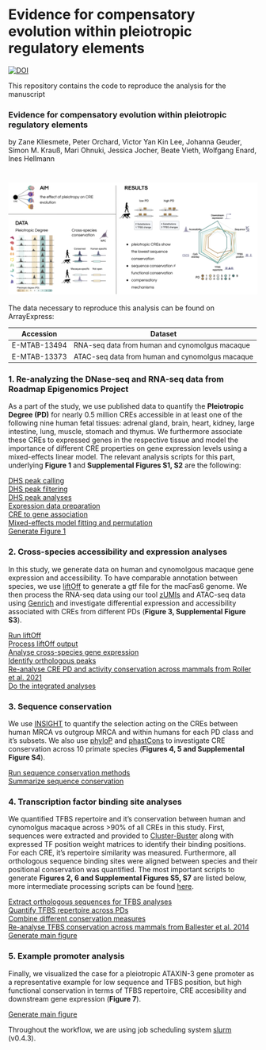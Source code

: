 
<!-- README.md is generated from README.Rmd. Please edit that file -->

# Evidence for compensatory evolution within pleiotropic regulatory elements

[![DOI](https://zenodo.org/badge/DOI/10.5281/zenodo.10471368.svg)](https://doi.org/10.5281/zenodo.10471368)

This repository contains the code to reproduce the analysis for the
manuscript

### **Evidence for compensatory evolution within pleiotropic regulatory elements**

by Zane Kliesmete, Peter Orchard, Victor Yan Kin Lee, Johanna Geuder,
Simon M. Krauß, Mari Ohnuki, Jessica Jocher, Beate Vieth, Wolfgang
Enard, Ines Hellmann

# <img src="pleio.svg" align="center" width="1000" />

The data necessary to reproduce this analysis can be found on
ArrayExpress:

| Accession    | Dataset                                         |
|--------------|-------------------------------------------------|
| E-MTAB-13494 | RNA-seq data from human and cynomolgus macaque  |
| E-MTAB-13373 | ATAC-seq data from human and cynomolgus macaque |

### 1. Re-analyzing the DNase-seq and RNA-seq data from Roadmap Epigenomics Project

As a part of the study, we use published data to quantify the
**Pleiotropic Degree (PD)** for nearly 0.5 million CREs accessible in at
least one of the following nine human fetal tissues: adrenal gland,
brain, heart, kidney, large intestine, lung, muscle, stomach and thymus.
We furthermore associate these CREs to expressed genes in the respective
tissue and model the importance of different CRE properties on gene
expression levels using a mixed-effects linear model. The relevant
analysis scripts for this part, underlying **Figure 1** and
**Supplemental Figures S1, S2** are the following:  

[DHS peak calling](scripts/1.0_DHS_peakcalling)  
[DHS peak filtering](scripts/1.0_JAMM_DA.R)  
[DHS peak analyses](scripts/1.1_basics.Rmd)  
[Expression data preparation](scripts/1.2_tissueExpression.Rmd)  
[CRE to gene association](scripts/1.3_reg2gene.Rmd)  
[Mixed-effects model fitting and
permutation](scripts/1.4_run_model_permutations_expression_pleiotropy.R)  
[Generate Figure 1](scripts/1.5_figure1.R)  

### 2. Cross-species accessibility and expression analyses

In this study, we generate data on human and cynomolgous macaque gene
expression and accessibility. To have comparable annotation between
species, we use
[liftOff](https://doi.org/10.1093/bioinformatics/btaa1016) to generate a
gtf file for the macFas6 genome. We then process the RNA-seq data using
our tool [zUMIs](https://github.com/sdparekh/zUMIs/) and ATAC-seq data
using [Genrich](https://github.com/jsh58/Genrich) and investigate
differential expression and accessibility associated with CREs from
different PDs (**Figure 3, Supplemental Figure S3**).

[Run liftOff](scripts/2.0_run_liftoff_mf6.sh)  
[Process liftOff output](scripts/2.0_final_filter_liftoffgtf.R)  
[Analyse cross-species gene expression](scripts/2.1_DE_analysis.R)  
[Identify orthologous peaks](scripts/2.3_OL_filtering_DA.R)  
[Re-analyse CRE PD and activity conservation across mammals from Roller
et al. 2021](scripts/2.4.0_analyse_roller2021.R)  
[Do the integrated analyses](scripts/2.4.1_Species_openness.Rmd)  

### 3. Sequence conservation

We use [INSIGHT](https://compgen.cshl.edu/INSIGHT/) to quantify the
selection acting on the CREs between human MRCA vs outgroup MRCA and
within humans for each PD class and it’s subsets. We also use
[phyloP](http://hgdownload.cse.ucsc.edu/goldenpath/hg19/phyloP46way/)
and
[phastCons](http://hgdownload.cse.ucsc.edu/goldenpath/hg19/phastCons46way/)
to investigate CRE conservation across 10 primate species (**Figures 4,
5 and Supplemental Figure S4**).

[Run sequence conservation methods](scripts/3.1_run_INSIGHT.Rmd)  
[Summarize sequence conservation](scripts/3.2_plot_INSIGHT.Rmd)  

### 4. Transcription factor binding site analyses

We quantified TFBS repertoire and it’s conservation between human and
cynomolgus macaque across \>90% of all CREs in this study. First,
sequences were extracted and provided to
[Cluster-Buster](https://github.com/weng-lab/cluster-buster) along with
expressed TF position weight matrices to identify their binding
positions. For each CRE, it’s repertoire similarity was measured.
Furthermore, all orthologous sequence binding sites were aligned between
species and their positional conservation was quantified. The most
important scripts to generate **Figures 2, 6 and Supplemental Figures
S5, S7** are listed below, more intermediate processing scripts can be
found [here](ATACseq/scripts).

[Extract orthologous sequences for TFBS
analyses](scripts/2.2_RLO_prepCbust.R)  
[Quantify TFBS repertoire across PDs](scripts/4.1_TFBS_diversity.Rmd)  
[Combine different conservation measures](scripts/4.2_combineAll.R)  
[Re-analyse TFBS conservation across mammals from Ballester et
al. 2014](scripts/4.3.0_analyse_ballester.R)  
[Generate main figure](scripts/4.3.1_TFBS_repertoire.Rmd)  

### 5. Example promoter analysis

Finally, we visualized the case for a pleiotropic ATAXIN-3 gene promoter
as a representative example for low sequence and TFBS position, but high
functional conservation in terms of TFBS repertoire, CRE accesibility
and downstream gene expression (**Figure 7**).

[Generate main figure](scripts/5.1_figureExample.R)  

Throughout the workflow, we are using job scheduling system
[slurm](https://github.com/mattthias/slurm) (v0.4.3).
